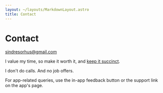 ```yaml
---
layout: ~/layouts/MarkdownLayout.astro
title: Contact
---
```


<script type="module">
// Forwards `subject` and `body` search params to the email link.

const originalSearchParams = new URLSearchParams(location.search);
const element = document.querySelector('#contact-email');

const url = new URL(element.href);
if (originalSearchParams.has('subject')) {
	url.searchParams.set('subject', originalSearchParams.get('subject'));
}
if (originalSearchParams.has('body')) {
	url.searchParams.set('body', originalSearchParams.get('body'));
}

element.href = url.toString();

// Clear URL parameters.
const url = new URL(window.location);
url.searchParams.delete('subject');
url.searchParams.delete('body');
window.history.replaceState({}, '', url);
</script>

# Contact

<div class="sm:-mt-2 not-prose font-bold bg-clip-text text-transparent bg-linear-to-r from-primary-500 to-secondary-500 hover:underline hover:underline-offset-8 hover:decoration-4 decoration-black dark:decoration-white">
	<a id="contact-email" href="mailto:sindresorhus@gmail.com" class="text-[clamp(0.5rem,6vw,1.875rem)]">sindresorhus@gmail.com</a>
</div>

I value my time, so make it worth it, and [keep it succinct](https://www.google.com/search?q=succinct+emails).

I don't do calls. And no job offers.

For app-related queries, use the in-app feedback button or the support link on the app's page.

